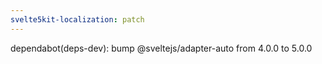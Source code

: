 ```yaml
---
svelte5kit-localization: patch
---
```


dependabot(deps-dev): bump @sveltejs/adapter-auto from 4.0.0 to 5.0.0
